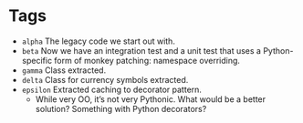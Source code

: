 
# Tags

* `alpha` The legacy code we start out with.
* `beta` Now we have an integration test and a unit test that uses a Python-specific form of monkey patching: namespace overriding.
* `gamma` Class extracted.
* `delta` Class for currency symbols extracted.
* `epsilon` Extracted caching to decorator pattern.
    * While very OO, it’s not very Pythonic. What would be a better solution? Something with Python decorators?
